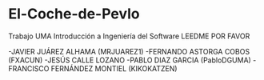 # El-Coche-de-Pevlo
Trabajo UMA Introducción a Ingeniería del Software
 LEEDME POR FAVOR

-JAVIER JUÁREZ ALHAMA (MRJUAREZ1)
-FERNANDO ASTORGA COBOS (FXACUN)
-JESÚS CALLE LOZANO
-PABLO DIAZ GARCIA (PabloDGUMA)
-FRANCISCO FERNÁNDEZ MONTIEL (KIKOKATZEN)


